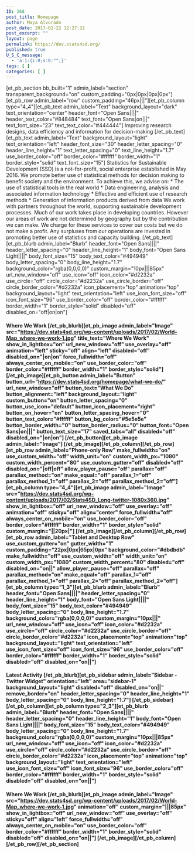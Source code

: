 ```yaml
---
ID: 268
post_title: Homepage
author: Maya Alvorado
post_date: 2017-02-22 12:27:32
post_excerpt: ""
layout: page
permalink: https://dev.stats4sd.org/
published: true
U_S_C_message:
  - 'a:1:{i:0;s:0:"";}'
tags: [ ]
categories: [ ]
---
```

[et_pb_section bb_built="1" admin_label="section" transparent_background="on" custom_padding="0px|0px|0px|0px"][et_pb_row admin_label="row" custom_padding="46px|||"][et_pb_column type="4_4"][et_pb_text admin_label="Text" background_layout="dark" text_orientation="center" header_font="Open Sans||||" header_text_color="#848484" text_font="Open Sans|on|||" text_font_size="23" text_text_color="#444444"] Improving research designs, data efficiency and information for decision-making [/et_pb_text][et_pb_text admin_label="Text" background_layout="light" text_orientation="left" header_font_size="30" header_letter_spacing="0" header_line_height="1" text_letter_spacing="0" text_line_height="1.7" use_border_color="off" border_color="#ffffff" border_width="1" border_style="solid" text_font_size="15"] Statistics for Sustainable Development (SSD) is a not-for-profit, social enterprise established in May 2016. We promote better use of statistical methods for decision making to benefit society and the environment. To achieve this, we advise on: * The use of statistical tools in the real world * Data engineering, analysis and associated information technology * Effective and efficient use of research methods * Generation of information products derived from data We work with partners throughout the world, supporting sustainable development processes. Much of our work takes place in developing countries. However our areas of work are not determined by geography but by the contribution we can make. We charge for these services to cover our costs but we do not make a profit. Any surpluses from our operations are invested in promoting better use of statistics and capacity building. [/et_pb_text][et_pb_blurb admin_label="Blurb" header_font="Open Sans||||" header_letter_spacing="0" header_line_height="1" body_font="Open Sans Light||||" body_font_size="15" body_text_color="#494949" body_letter_spacing="0" body_line_height="1.7" background_color="rgba(0,0,0,0)" custom_margin="10px|||85px" url_new_window="off" use_icon="off" icon_color="#d2232a" use_circle="off" circle_color="#d2232a" use_circle_border="off" circle_border_color="#d2232a" icon_placement="top" animation="top" background_layout="light" text_orientation="left" use_icon_font_size="off" icon_font_size="96" use_border_color="off" border_color="#ffffff" border_width="1" border_style="solid" disabled="off" disabled_on="off|on|on"]

#### **Where We Work** [/et_pb_blurb][et_pb_image admin_label="Image" src="https://dev.stats4sd.org/wp-content/uploads/2017/02/World-Map_where-we-work-1.jpg" title_text="Where We Work" show_in_lightbox="on" url_new_window="off" use_overlay="off" animation="left" sticky="off" align="left" disabled="off" disabled_on="|on|on" force_fullwidth="off" always_center_on_mobile="on" use_border_color="off" border_color="#ffffff" border_width="1" border_style="solid"] [/et_pb_image][et_pb_button admin_label="Button" button_url="https://dev.stats4sd.org/homepage/what-we-do/" url_new_window="off" button_text="What We Do" button_alignment="left" background_layout="light" custom_button="on" button_letter_spacing="0" button_use_icon="default" button_icon_placement="right" button_on_hover="on" button_letter_spacing_hover="0" button_text_color="#ffffff" button_bg_color="#5e5e5e" button_border_width="0" button_border_radius="0" button_font="Open Sans|on|||" button_text_size="17" saved_tabs="all" disabled="off" disabled_on="|on|on"] [/et_pb_button][et_pb_image admin_label="Image"] [/et_pb_image][/et_pb_column][/et_pb_row][et_pb_row admin_label="Phone-only Row" make_fullwidth="on" use_custom_width="off" width_unit="on" custom_width_px="1080" custom_width_percent="80" use_custom_gutter="off" disabled="off" disabled_on="|off|off" allow_player_pause="off" parallax="off" parallax_method="on" make_equal="off" parallax_1="off" parallax_method_1="off" parallax_2="off" parallax_method_2="off"][et_pb_column type="4_4"][et_pb_image admin_label="Image" src="https://dev.stats4sd.org/wp-content/uploads/2017/02/Stats4SD_Long-twitter-1080x360.jpg" show_in_lightbox="off" url_new_window="off" use_overlay="off" animation="off" sticky="off" align="center" force_fullwidth="off" always_center_on_mobile="on" use_border_color="off" border_color="#ffffff" border_width="1" border_style="solid" custom_margin="||20px|"] [/et_pb_image][/et_pb_column][/et_pb_row][et_pb_row admin_label="Tablet and Desktop Row" use_custom_gutter="on" gutter_width="1" custom_padding="22px|0px|65px|0px" background_color="#dbdbdb" make_fullwidth="off" use_custom_width="off" width_unit="on" custom_width_px="1080" custom_width_percent="80" disabled="off" disabled_on="on||" allow_player_pause="off" parallax="off" parallax_method="on" make_equal="off" parallax_1="off" parallax_method_1="off" parallax_2="off" parallax_method_2="off"][et_pb_column type="1_3"][et_pb_blurb admin_label="Blurb" header_font="Open Sans||||" header_letter_spacing="0" header_line_height="1" body_font="Open Sans Light||||" body_font_size="15" body_text_color="#494949" body_letter_spacing="0" body_line_height="1.7" background_color="rgba(0,0,0,0)" custom_margin="10px|||" url_new_window="off" use_icon="off" icon_color="#d2232a" use_circle="off" circle_color="#d2232a" use_circle_border="off" circle_border_color="#d2232a" icon_placement="top" animation="top" background_layout="light" text_orientation="left" use_icon_font_size="off" icon_font_size="96" use_border_color="off" border_color="#ffffff" border_width="1" border_style="solid" disabled="off" disabled_on="on||"]

#### **Latest Activity** [/et_pb_blurb][et_pb_sidebar admin_label="Sidebar - Twitter Widget" orientation="left" area="sidebar-1" background_layout="light" disabled="off" disabled_on="on||" remove_border="on" header_letter_spacing="0" header_line_height="1" body_letter_spacing="0" body_line_height="1.7"] [/et_pb_sidebar][/et_pb_column][et_pb_column type="2_3"][et_pb_blurb admin_label="Blurb" header_font="Open Sans||||" header_letter_spacing="0" header_line_height="1" body_font="Open Sans Light||||" body_font_size="15" body_text_color="#494949" body_letter_spacing="0" body_line_height="1.7" background_color="rgba(0,0,0,0)" custom_margin="10px|||85px" url_new_window="off" use_icon="off" icon_color="#d2232a" use_circle="off" circle_color="#d2232a" use_circle_border="off" circle_border_color="#d2232a" icon_placement="top" animation="top" background_layout="light" text_orientation="left" use_icon_font_size="off" icon_font_size="96" use_border_color="off" border_color="#ffffff" border_width="1" border_style="solid" disabled="off" disabled_on="on||"]

#### **Where We Work** [/et_pb_blurb][et_pb_image admin_label="Image" src="https://dev.stats4sd.org/wp-content/uploads/2017/02/World-Map_where-we-work-1.jpg" animation="off" custom_margin="|||85px" show_in_lightbox="off" url_new_window="off" use_overlay="off" sticky="off" align="left" force_fullwidth="off" always_center_on_mobile="on" use_border_color="off" border_color="#ffffff" border_width="1" border_style="solid" disabled="off" disabled_on="on||"] [/et_pb_image][/et_pb_column][/et_pb_row][/et_pb_section]
